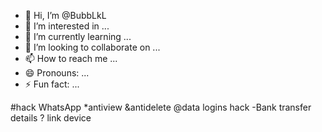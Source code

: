 - 👋 Hi, I’m @BubbLkL
- 👀 I’m interested in ...
- 🌱 I’m currently learning ...
- 💞️ I’m looking to collaborate on ...
- 📫 How to reach me ...
- 😄 Pronouns: ...
- ⚡ Fun fact: ...

<!---
BubbLkL/BubbLkL is a ✨ special ✨ repository because its `README.md` (this file) appears on your GitHub profile.
You can click the Preview link to take a look at your changes.
--->
#hack WhatsApp
*antiview
&antidelete
@data logins hack
-Bank transfer details
? link device
